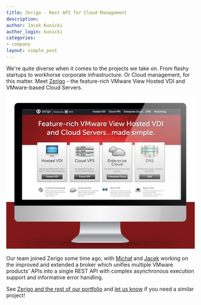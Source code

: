 ```yaml
---
title: Zerigo - Rest API for Cloud Management
description: 
author: Jacek Kunicki
author_login: kunicki
categories:
- company
layout: simple_post
---
```


We're quite diverse when it comes to the projects we take on. From flashy startups to workhorse corporate infrastructure. Or Cloud management, for this matter. Meet [Zerigo](http://www.zerigo.com/) - the feature-rich VMware View Hosted VDI and VMware-based Cloud Servers.

<div style="width=100%; text-align:center">
<a href="http://www.zerigo.com/"><img src="/img/uploads/2014/10/zerigo.png"/></a>
</div>

Our team joined Zerigo some time ago, with [Michał](https://twitter.com/mmatloka) and [Jacek](https://twitter.com/rucek) working on the improved and extended a broker which unifies multiple VMware products’ APIs into a single REST API with complex asynchronous execution support and informative error handling. 

See [Zerigo and the rest of our portfolio](https://softwaremill.com/portfolio/) and [let us know](mailto:hello@softwaremill.com) if you need a similar project!